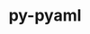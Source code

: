 ---
title: "py-pyaml"
layout: cache
categories: [package, develop]
meta: {"versions": ["21.8.3"], "compilers": ["gcc@=11.1.0", "gcc@=11.4.0", "gcc@=9.4.0", "oneapi@=2023.2.1"], "oss": ["ubuntu20.04"], "platforms": ["linux"], "targets": ["aarch64", "neoverse_v1", "ppc64le", "x86_64_v3"], "stacks": ["e4s", "e4s-arm", "e4s-neoverse_v1", "e4s-oneapi", "e4s-power", "root"], "num_specs": 34, "num_specs_by_stack": {"e4s-arm": 6, "root": 34, "e4s-neoverse_v1": 2, "e4s-power": 10, "e4s": 11, "e4s-oneapi": 5}}
spec_details: [{"hash": "db2uxqnka5xvh7cmcx7a4igpbbb4fgbc", "compiler": "gcc@=11.4.0", "versions": ["21.8.3"], "os": "ubuntu20.04", "platform": "linux", "target": "aarch64", "variants": ["build_system=python_pip"], "stacks": ["e4s-arm", "root"], "size": "-", "tarball": "https://binaries.spack.io/develop/build_cache/linux-ubuntu20.04-aarch64/gcc-11.4.0/py-pyaml-21.8.3/linux-ubuntu20.04-aarch64-gcc-11.4.0-py-pyaml-21.8.3-db2uxqnka5xvh7cmcx7a4igpbbb4fgbc.spack"}, {"hash": "odkkuy6qnu3q2qz7re5wamtzueealcds", "compiler": "gcc@=11.4.0", "versions": ["21.8.3"], "os": "ubuntu20.04", "platform": "linux", "target": "aarch64", "variants": ["build_system=python_pip"], "stacks": ["e4s-arm", "root"], "size": "-", "tarball": "https://binaries.spack.io/develop/build_cache/linux-ubuntu20.04-aarch64/gcc-11.4.0/py-pyaml-21.8.3/linux-ubuntu20.04-aarch64-gcc-11.4.0-py-pyaml-21.8.3-odkkuy6qnu3q2qz7re5wamtzueealcds.spack"}, {"hash": "6xxlwvgutshy6mnepfqvpbpa44w4hfan", "compiler": "gcc@=11.4.0", "versions": ["21.8.3"], "os": "ubuntu20.04", "platform": "linux", "target": "aarch64", "variants": ["build_system=python_pip"], "stacks": ["e4s-arm", "root"], "size": "-", "tarball": "https://binaries.spack.io/develop/build_cache/linux-ubuntu20.04-aarch64/gcc-11.4.0/py-pyaml-21.8.3/linux-ubuntu20.04-aarch64-gcc-11.4.0-py-pyaml-21.8.3-6xxlwvgutshy6mnepfqvpbpa44w4hfan.spack"}, {"hash": "mks53nw3ateuvs7ktejgruuc2yhl3hgq", "compiler": "gcc@=11.4.0", "versions": ["21.8.3"], "os": "ubuntu20.04", "platform": "linux", "target": "aarch64", "variants": ["build_system=python_pip"], "stacks": ["e4s-arm", "root"], "size": "-", "tarball": "https://binaries.spack.io/develop/build_cache/linux-ubuntu20.04-aarch64/gcc-11.4.0/py-pyaml-21.8.3/linux-ubuntu20.04-aarch64-gcc-11.4.0-py-pyaml-21.8.3-mks53nw3ateuvs7ktejgruuc2yhl3hgq.spack"}, {"hash": "u27nw7feb2g7qqhwtiojmmnxzfl243t2", "compiler": "gcc@=11.4.0", "versions": ["21.8.3"], "os": "ubuntu20.04", "platform": "linux", "target": "aarch64", "variants": ["build_system=python_pip"], "stacks": ["e4s-arm", "root"], "size": "-", "tarball": "https://binaries.spack.io/develop/build_cache/linux-ubuntu20.04-aarch64/gcc-11.4.0/py-pyaml-21.8.3/linux-ubuntu20.04-aarch64-gcc-11.4.0-py-pyaml-21.8.3-u27nw7feb2g7qqhwtiojmmnxzfl243t2.spack"}, {"hash": "2ntw76boi2ynzi4lpfjsl7kxrivwlsue", "compiler": "gcc@=11.4.0", "versions": ["21.8.3"], "os": "ubuntu20.04", "platform": "linux", "target": "aarch64", "variants": ["build_system=python_pip"], "stacks": ["e4s-arm", "root"], "size": "-", "tarball": "https://binaries.spack.io/develop/build_cache/linux-ubuntu20.04-aarch64/gcc-11.4.0/py-pyaml-21.8.3/linux-ubuntu20.04-aarch64-gcc-11.4.0-py-pyaml-21.8.3-2ntw76boi2ynzi4lpfjsl7kxrivwlsue.spack"}, {"hash": "bcnvtyikxo5bc6fsg3vmbipkgtm7iurf", "compiler": "gcc@=11.4.0", "versions": ["21.8.3"], "os": "ubuntu20.04", "platform": "linux", "target": "neoverse_v1", "variants": ["build_system=python_pip"], "stacks": ["root", "e4s-neoverse_v1"], "size": "-", "tarball": "https://binaries.spack.io/develop/build_cache/linux-ubuntu20.04-neoverse_v1/gcc-11.4.0/py-pyaml-21.8.3/linux-ubuntu20.04-neoverse_v1-gcc-11.4.0-py-pyaml-21.8.3-bcnvtyikxo5bc6fsg3vmbipkgtm7iurf.spack"}, {"hash": "6y3wucutx3bsi2t6lza3ur2vkut23l6j", "compiler": "gcc@=11.4.0", "versions": ["21.8.3"], "os": "ubuntu20.04", "platform": "linux", "target": "neoverse_v1", "variants": ["build_system=python_pip"], "stacks": ["root", "e4s-neoverse_v1"], "size": "-", "tarball": "https://binaries.spack.io/develop/build_cache/linux-ubuntu20.04-neoverse_v1/gcc-11.4.0/py-pyaml-21.8.3/linux-ubuntu20.04-neoverse_v1-gcc-11.4.0-py-pyaml-21.8.3-6y3wucutx3bsi2t6lza3ur2vkut23l6j.spack"}, {"hash": "bg3dajh5dzfdr3rjnnxz6etzyo4x2av2", "compiler": "gcc@=11.1.0", "versions": ["21.8.3"], "os": "ubuntu20.04", "platform": "linux", "target": "ppc64le", "variants": ["build_system=python_pip"], "stacks": ["e4s-power", "root"], "size": "-", "tarball": "https://binaries.spack.io/develop/build_cache/linux-ubuntu20.04-ppc64le/gcc-11.1.0/py-pyaml-21.8.3/linux-ubuntu20.04-ppc64le-gcc-11.1.0-py-pyaml-21.8.3-bg3dajh5dzfdr3rjnnxz6etzyo4x2av2.spack"}, {"hash": "fppd7uvzi4iczwio3j7yx2d4fzlhx44k", "compiler": "gcc@=11.1.0", "versions": ["21.8.3"], "os": "ubuntu20.04", "platform": "linux", "target": "ppc64le", "variants": ["build_system=python_pip"], "stacks": ["e4s-power", "root"], "size": "-", "tarball": "https://binaries.spack.io/develop/build_cache/linux-ubuntu20.04-ppc64le/gcc-11.1.0/py-pyaml-21.8.3/linux-ubuntu20.04-ppc64le-gcc-11.1.0-py-pyaml-21.8.3-fppd7uvzi4iczwio3j7yx2d4fzlhx44k.spack"}, {"hash": "k7w3jqybzb4lllasczeksp5xjfwddcpr", "compiler": "gcc@=11.1.0", "versions": ["21.8.3"], "os": "ubuntu20.04", "platform": "linux", "target": "ppc64le", "variants": ["build_system=python_pip"], "stacks": ["e4s-power", "root"], "size": "-", "tarball": "https://binaries.spack.io/develop/build_cache/linux-ubuntu20.04-ppc64le/gcc-11.1.0/py-pyaml-21.8.3/linux-ubuntu20.04-ppc64le-gcc-11.1.0-py-pyaml-21.8.3-k7w3jqybzb4lllasczeksp5xjfwddcpr.spack"}, {"hash": "2m7yn3izxi743wgjzig3mrwuldon3d2z", "compiler": "gcc@=11.1.0", "versions": ["21.8.3"], "os": "ubuntu20.04", "platform": "linux", "target": "ppc64le", "variants": ["build_system=python_pip"], "stacks": ["e4s-power", "root"], "size": "-", "tarball": "https://binaries.spack.io/develop/build_cache/linux-ubuntu20.04-ppc64le/gcc-11.1.0/py-pyaml-21.8.3/linux-ubuntu20.04-ppc64le-gcc-11.1.0-py-pyaml-21.8.3-2m7yn3izxi743wgjzig3mrwuldon3d2z.spack"}, {"hash": "5xtbx4nnqs3uwqfhytrwxyadbzznr44l", "compiler": "gcc@=9.4.0", "versions": ["21.8.3"], "os": "ubuntu20.04", "platform": "linux", "target": "ppc64le", "variants": ["build_system=python_pip"], "stacks": ["e4s-power", "root"], "size": "-", "tarball": "https://binaries.spack.io/develop/build_cache/linux-ubuntu20.04-ppc64le/gcc-9.4.0/py-pyaml-21.8.3/linux-ubuntu20.04-ppc64le-gcc-9.4.0-py-pyaml-21.8.3-5xtbx4nnqs3uwqfhytrwxyadbzznr44l.spack"}, {"hash": "rcbjtrjemq3qhwy2cncsqbrogz55q5x5", "compiler": "gcc@=9.4.0", "versions": ["21.8.3"], "os": "ubuntu20.04", "platform": "linux", "target": "ppc64le", "variants": ["build_system=python_pip"], "stacks": ["e4s-power", "root"], "size": "-", "tarball": "https://binaries.spack.io/develop/build_cache/linux-ubuntu20.04-ppc64le/gcc-9.4.0/py-pyaml-21.8.3/linux-ubuntu20.04-ppc64le-gcc-9.4.0-py-pyaml-21.8.3-rcbjtrjemq3qhwy2cncsqbrogz55q5x5.spack"}, {"hash": "gcnedcijlsczrjlcurgn7unzgvse5vaf", "compiler": "gcc@=9.4.0", "versions": ["21.8.3"], "os": "ubuntu20.04", "platform": "linux", "target": "ppc64le", "variants": ["build_system=python_pip"], "stacks": ["e4s-power", "root"], "size": "-", "tarball": "https://binaries.spack.io/develop/build_cache/linux-ubuntu20.04-ppc64le/gcc-9.4.0/py-pyaml-21.8.3/linux-ubuntu20.04-ppc64le-gcc-9.4.0-py-pyaml-21.8.3-gcnedcijlsczrjlcurgn7unzgvse5vaf.spack"}, {"hash": "ctf7shknkjwcgyy2wvwqabsxl35i4zam", "compiler": "gcc@=9.4.0", "versions": ["21.8.3"], "os": "ubuntu20.04", "platform": "linux", "target": "ppc64le", "variants": ["build_system=python_pip"], "stacks": ["e4s-power", "root"], "size": "-", "tarball": "https://binaries.spack.io/develop/build_cache/linux-ubuntu20.04-ppc64le/gcc-9.4.0/py-pyaml-21.8.3/linux-ubuntu20.04-ppc64le-gcc-9.4.0-py-pyaml-21.8.3-ctf7shknkjwcgyy2wvwqabsxl35i4zam.spack"}, {"hash": "brj4f2f372eg5p6qmjfnvnbgbii5kefx", "compiler": "gcc@=9.4.0", "versions": ["21.8.3"], "os": "ubuntu20.04", "platform": "linux", "target": "ppc64le", "variants": ["build_system=python_pip"], "stacks": ["e4s-power", "root"], "size": "-", "tarball": "https://binaries.spack.io/develop/build_cache/linux-ubuntu20.04-ppc64le/gcc-9.4.0/py-pyaml-21.8.3/linux-ubuntu20.04-ppc64le-gcc-9.4.0-py-pyaml-21.8.3-brj4f2f372eg5p6qmjfnvnbgbii5kefx.spack"}, {"hash": "wbdnm6saq6lcp6cdbdjy5z4ywsjlbsaj", "compiler": "gcc@=9.4.0", "versions": ["21.8.3"], "os": "ubuntu20.04", "platform": "linux", "target": "ppc64le", "variants": ["build_system=python_pip"], "stacks": ["e4s-power", "root"], "size": "-", "tarball": "https://binaries.spack.io/develop/build_cache/linux-ubuntu20.04-ppc64le/gcc-9.4.0/py-pyaml-21.8.3/linux-ubuntu20.04-ppc64le-gcc-9.4.0-py-pyaml-21.8.3-wbdnm6saq6lcp6cdbdjy5z4ywsjlbsaj.spack"}, {"hash": "uefbdt4t3hd5sgoi6pl7oufngy7y3jwd", "compiler": "gcc@=11.1.0", "versions": ["21.8.3"], "os": "ubuntu20.04", "platform": "linux", "target": "x86_64_v3", "variants": ["build_system=python_pip"], "stacks": ["root", "e4s"], "size": "-", "tarball": "https://binaries.spack.io/develop/build_cache/linux-ubuntu20.04-x86_64_v3/gcc-11.1.0/py-pyaml-21.8.3/linux-ubuntu20.04-x86_64_v3-gcc-11.1.0-py-pyaml-21.8.3-uefbdt4t3hd5sgoi6pl7oufngy7y3jwd.spack"}, {"hash": "scxmr2alikt2zqp6rakok3findu4mopl", "compiler": "gcc@=11.1.0", "versions": ["21.8.3"], "os": "ubuntu20.04", "platform": "linux", "target": "x86_64_v3", "variants": ["build_system=python_pip"], "stacks": ["root", "e4s"], "size": "-", "tarball": "https://binaries.spack.io/develop/build_cache/linux-ubuntu20.04-x86_64_v3/gcc-11.1.0/py-pyaml-21.8.3/linux-ubuntu20.04-x86_64_v3-gcc-11.1.0-py-pyaml-21.8.3-scxmr2alikt2zqp6rakok3findu4mopl.spack"}, {"hash": "etwvfwdopybzgh4bcgjnjxblxr6vhhqf", "compiler": "gcc@=11.1.0", "versions": ["21.8.3"], "os": "ubuntu20.04", "platform": "linux", "target": "x86_64_v3", "variants": ["build_system=python_pip"], "stacks": ["root", "e4s"], "size": "-", "tarball": "https://binaries.spack.io/develop/build_cache/linux-ubuntu20.04-x86_64_v3/gcc-11.1.0/py-pyaml-21.8.3/linux-ubuntu20.04-x86_64_v3-gcc-11.1.0-py-pyaml-21.8.3-etwvfwdopybzgh4bcgjnjxblxr6vhhqf.spack"}, {"hash": "chxkmwugvtrrpbpikysowhupbiye5y3q", "compiler": "gcc@=11.1.0", "versions": ["21.8.3"], "os": "ubuntu20.04", "platform": "linux", "target": "x86_64_v3", "variants": ["build_system=python_pip"], "stacks": ["root", "e4s"], "size": "-", "tarball": "https://binaries.spack.io/develop/build_cache/linux-ubuntu20.04-x86_64_v3/gcc-11.1.0/py-pyaml-21.8.3/linux-ubuntu20.04-x86_64_v3-gcc-11.1.0-py-pyaml-21.8.3-chxkmwugvtrrpbpikysowhupbiye5y3q.spack"}, {"hash": "qnwbnk55xlre3mq4eiwwq7jylqak52ix", "compiler": "gcc@=11.1.0", "versions": ["21.8.3"], "os": "ubuntu20.04", "platform": "linux", "target": "x86_64_v3", "variants": ["build_system=python_pip"], "stacks": ["root", "e4s"], "size": "-", "tarball": "https://binaries.spack.io/develop/build_cache/linux-ubuntu20.04-x86_64_v3/gcc-11.1.0/py-pyaml-21.8.3/linux-ubuntu20.04-x86_64_v3-gcc-11.1.0-py-pyaml-21.8.3-qnwbnk55xlre3mq4eiwwq7jylqak52ix.spack"}, {"hash": "ibts3cdrf456c5ayy7wyodjbwahcrgmg", "compiler": "gcc@=11.4.0", "versions": ["21.8.3"], "os": "ubuntu20.04", "platform": "linux", "target": "x86_64_v3", "variants": ["build_system=python_pip"], "stacks": ["root", "e4s"], "size": "-", "tarball": "https://binaries.spack.io/develop/build_cache/linux-ubuntu20.04-x86_64_v3/gcc-11.4.0/py-pyaml-21.8.3/linux-ubuntu20.04-x86_64_v3-gcc-11.4.0-py-pyaml-21.8.3-ibts3cdrf456c5ayy7wyodjbwahcrgmg.spack"}, {"hash": "owlow3tmumzp5aiveodjonkb7d6nz4gd", "compiler": "gcc@=11.4.0", "versions": ["21.8.3"], "os": "ubuntu20.04", "platform": "linux", "target": "x86_64_v3", "variants": ["build_system=python_pip"], "stacks": ["root", "e4s"], "size": "-", "tarball": "https://binaries.spack.io/develop/build_cache/linux-ubuntu20.04-x86_64_v3/gcc-11.4.0/py-pyaml-21.8.3/linux-ubuntu20.04-x86_64_v3-gcc-11.4.0-py-pyaml-21.8.3-owlow3tmumzp5aiveodjonkb7d6nz4gd.spack"}, {"hash": "xxwijbccnimefqfcwqtmpcd4myjjsqdx", "compiler": "gcc@=11.4.0", "versions": ["21.8.3"], "os": "ubuntu20.04", "platform": "linux", "target": "x86_64_v3", "variants": ["build_system=python_pip"], "stacks": ["root", "e4s"], "size": "-", "tarball": "https://binaries.spack.io/develop/build_cache/linux-ubuntu20.04-x86_64_v3/gcc-11.4.0/py-pyaml-21.8.3/linux-ubuntu20.04-x86_64_v3-gcc-11.4.0-py-pyaml-21.8.3-xxwijbccnimefqfcwqtmpcd4myjjsqdx.spack"}, {"hash": "frn7iqph7ar7ky6a7hz3rra3sqw6eack", "compiler": "gcc@=11.4.0", "versions": ["21.8.3"], "os": "ubuntu20.04", "platform": "linux", "target": "x86_64_v3", "variants": ["build_system=python_pip"], "stacks": ["root", "e4s"], "size": "-", "tarball": "https://binaries.spack.io/develop/build_cache/linux-ubuntu20.04-x86_64_v3/gcc-11.4.0/py-pyaml-21.8.3/linux-ubuntu20.04-x86_64_v3-gcc-11.4.0-py-pyaml-21.8.3-frn7iqph7ar7ky6a7hz3rra3sqw6eack.spack"}, {"hash": "ehbo6noidbdqhrmwmm2uhnmfz55ses6m", "compiler": "gcc@=11.4.0", "versions": ["21.8.3"], "os": "ubuntu20.04", "platform": "linux", "target": "x86_64_v3", "variants": ["build_system=python_pip"], "stacks": ["root", "e4s"], "size": "-", "tarball": "https://binaries.spack.io/develop/build_cache/linux-ubuntu20.04-x86_64_v3/gcc-11.4.0/py-pyaml-21.8.3/linux-ubuntu20.04-x86_64_v3-gcc-11.4.0-py-pyaml-21.8.3-ehbo6noidbdqhrmwmm2uhnmfz55ses6m.spack"}, {"hash": "nqnhigytbzbtzqd3c7zuimijzthirwdh", "compiler": "gcc@=11.4.0", "versions": ["21.8.3"], "os": "ubuntu20.04", "platform": "linux", "target": "x86_64_v3", "variants": ["build_system=python_pip"], "stacks": ["root", "e4s"], "size": "-", "tarball": "https://binaries.spack.io/develop/build_cache/linux-ubuntu20.04-x86_64_v3/gcc-11.4.0/py-pyaml-21.8.3/linux-ubuntu20.04-x86_64_v3-gcc-11.4.0-py-pyaml-21.8.3-nqnhigytbzbtzqd3c7zuimijzthirwdh.spack"}, {"hash": "ourldmqgvebb5xybyczzqel77xjdrwss", "compiler": "oneapi@=2023.2.1", "versions": ["21.8.3"], "os": "ubuntu20.04", "platform": "linux", "target": "x86_64_v3", "variants": ["build_system=python_pip"], "stacks": ["root", "e4s-oneapi"], "size": "-", "tarball": "https://binaries.spack.io/develop/build_cache/linux-ubuntu20.04-x86_64_v3/oneapi-2023.2.1/py-pyaml-21.8.3/linux-ubuntu20.04-x86_64_v3-oneapi-2023.2.1-py-pyaml-21.8.3-ourldmqgvebb5xybyczzqel77xjdrwss.spack"}, {"hash": "54lzch25uigwzoj3pl4pdxfozwavv46z", "compiler": "oneapi@=2023.2.1", "versions": ["21.8.3"], "os": "ubuntu20.04", "platform": "linux", "target": "x86_64_v3", "variants": ["build_system=python_pip"], "stacks": ["root", "e4s-oneapi"], "size": "-", "tarball": "https://binaries.spack.io/develop/build_cache/linux-ubuntu20.04-x86_64_v3/oneapi-2023.2.1/py-pyaml-21.8.3/linux-ubuntu20.04-x86_64_v3-oneapi-2023.2.1-py-pyaml-21.8.3-54lzch25uigwzoj3pl4pdxfozwavv46z.spack"}, {"hash": "3nsjh2cdncdekzwr3szhnhvjqrwuwbu2", "compiler": "oneapi@=2023.2.1", "versions": ["21.8.3"], "os": "ubuntu20.04", "platform": "linux", "target": "x86_64_v3", "variants": ["build_system=python_pip"], "stacks": ["root", "e4s-oneapi"], "size": "-", "tarball": "https://binaries.spack.io/develop/build_cache/linux-ubuntu20.04-x86_64_v3/oneapi-2023.2.1/py-pyaml-21.8.3/linux-ubuntu20.04-x86_64_v3-oneapi-2023.2.1-py-pyaml-21.8.3-3nsjh2cdncdekzwr3szhnhvjqrwuwbu2.spack"}, {"hash": "f7rcd2nq5ns52dupns2ulecobb4d3qm5", "compiler": "oneapi@=2023.2.1", "versions": ["21.8.3"], "os": "ubuntu20.04", "platform": "linux", "target": "x86_64_v3", "variants": ["build_system=python_pip"], "stacks": ["root", "e4s-oneapi"], "size": "-", "tarball": "https://binaries.spack.io/develop/build_cache/linux-ubuntu20.04-x86_64_v3/oneapi-2023.2.1/py-pyaml-21.8.3/linux-ubuntu20.04-x86_64_v3-oneapi-2023.2.1-py-pyaml-21.8.3-f7rcd2nq5ns52dupns2ulecobb4d3qm5.spack"}, {"hash": "gciyh4rxw5lovemi6zrrllcrpp3g2kp4", "compiler": "oneapi@=2023.2.1", "versions": ["21.8.3"], "os": "ubuntu20.04", "platform": "linux", "target": "x86_64_v3", "variants": ["build_system=python_pip"], "stacks": ["root", "e4s-oneapi"], "size": "-", "tarball": "https://binaries.spack.io/develop/build_cache/linux-ubuntu20.04-x86_64_v3/oneapi-2023.2.1/py-pyaml-21.8.3/linux-ubuntu20.04-x86_64_v3-oneapi-2023.2.1-py-pyaml-21.8.3-gciyh4rxw5lovemi6zrrllcrpp3g2kp4.spack"}]
---